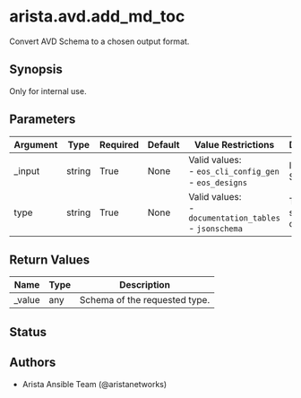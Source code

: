 # arista.avd.add_md_toc

Convert AVD Schema to a chosen output format\.

## Synopsis

Only for internal use\.

## Parameters

| Argument | Type | Required | Default | Value Restrictions | Description |
| -------- | ---- | -------- | ------- | ------------------ | ----------- |
| _input | string | True | None | Valid values:<br>- <code>eos_cli_config_gen</code><br>- <code>eos_designs</code> | ID of AVD Schema\. |
| type | string | True | None | Valid values:<br>- <code>documentation_tables</code><br>- <code>jsonschema</code> | Type of schema to convert to\. |

## Return Values

| Name | Type | Description |
| ---- | ---- | ----------- |
| _value | any | Schema of the requested type\. |

## Status

## Authors

- Arista Ansible Team (@aristanetworks)
